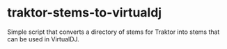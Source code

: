 # traktor-stems-to-virtualdj
Simple script that converts a directory of stems for Traktor into stems that can be used in VirtualDJ.
